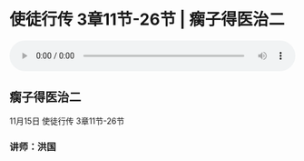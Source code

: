 # 使徒行传 3章11节-26节 | 瘸子得医治二

<audio style="width: 100%;" preload="false" controls controlslist="nodownload"><source src="https://cdn.simai.ml/audio/mp3/2020/tu_3_11-26-201115.mp3" type="audio/mpeg">Your browser does not support the audio element.</audio>

## 瘸子得医治二
11月15日 
使徒行传 3章11节-26节
### 讲师：洪国


